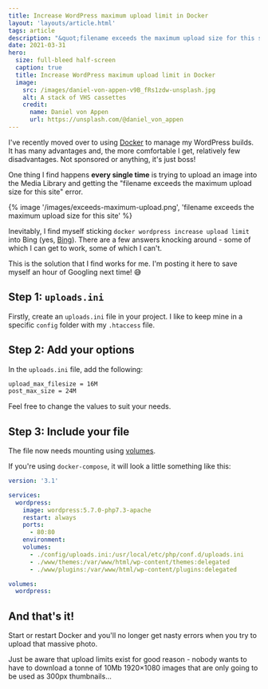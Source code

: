 ```yaml
---
title: Increase WordPress maximum upload limit in Docker
layout: 'layouts/article.html'
tags: article
description: "&quot;filename exceeds the maximum upload size for this site&quot; 🙄"
date: 2021-03-31
hero:
  size: full-bleed half-screen
  caption: true
  title: Increase WordPress maximum upload limit in Docker
  image:
    src: /images/daniel-von-appen-v9B_fRs1zdw-unsplash.jpg
    alt: A stack of VHS cassettes
    credit:
      name: Daniel von Appen
      url: https://unsplash.com/@daniel_von_appen
---
```


I've recently moved over to using [Docker](https://www.docker.com/) to manage my WordPress builds. It has many advantages and, the more comfortable I get, relatively few disadvantages. Not sponsored or anything, it's just boss!

One thing I find happens **every single time** is trying to upload an image into the Media Library and getting the "filename exceeds the maximum upload size for this site" error.

{% image '/images/exceeds-maximum-upload.png', 'filename exceeds the maximum upload size for this site' %}

Inevitably, I find myself sticking `docker wordpress increase upload limit` into Bing (yes, [Bing](https://www.bing.com/)). There are a few answers knocking around - some of which I can get to work, some of which I can't.

This is the solution that I find works for me. I'm posting it here to save myself an hour of Googling next time! 😅

## Step 1: `uploads.ini`

Firstly, create an `uploads.ini` file in your project. I like to keep mine in a specific `config` folder with my `.htaccess` file.

## Step 2: Add your options

In the `uploads.ini` file, add the following:

```bash
upload_max_filesize = 16M
post_max_size = 24M
```

Feel free to change the values to suit your needs.

## Step 3: Include your file

The file now needs mounting using [volumes](https://docs.docker.com/storage/volumes/).

If you're using `docker-compose`, it will look a little something like this:

```yaml
version: '3.1'

services:
  wordpress:
    image: wordpress:5.7.0-php7.3-apache
    restart: always
    ports:
      - 80:80
    environment:
    volumes:
      - ./config/uploads.ini:/usr/local/etc/php/conf.d/uploads.ini
      - ./www/themes:/var/www/html/wp-content/themes:delegated
      - ./www/plugins:/var/www/html/wp-content/plugins:delegated

volumes:
  wordpress:
```

## And that's it!

Start or restart Docker and you'll no longer get nasty errors when you try to upload that massive photo.

Just be aware that upload limits exist for good reason - nobody wants to have to download a tonne of 10Mb 1920&times;1080 images that are only going to be used as 300px thumbnails…
